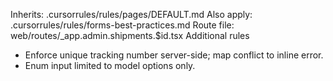 Inherits: .cursorrules/rules/pages/DEFAULT.md
Also apply: .cursorrules/rules/forms-best-practices.md
Route file: web/routes/_app.admin.shipments.$id.tsx
Additional rules
- Enforce unique tracking number server-side; map conflict to inline error.
- Enum input limited to model options only.
